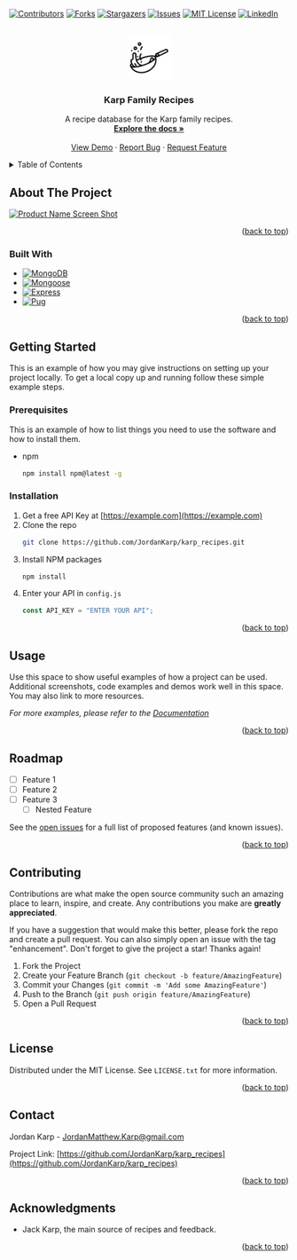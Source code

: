 <!-- Improved compatibility of back to top link: See: https://github.com/othneildrew/Best-README-Template/pull/73 -->

<a name="readme-top"></a>

<!--
*** Thanks for checking out the Best-README-Template. If you have a suggestion
*** that would make this better, please fork the repo and create a pull request
*** or simply open an issue with the tag "enhancement".
*** Don't forget to give the project a star!
*** Thanks again! Now go create something AMAZING! :D
-->

<!-- PROJECT SHIELDS -->
<!--
*** I'm using markdown "reference style" links for readability.
*** Reference links are enclosed in brackets [ ] instead of parentheses ( ).
*** See the bottom of this document for the declaration of the reference variables
*** for contributors-url, forks-url, etc. This is an optional, concise syntax you may use.
*** https://www.markdownguide.org/basic-syntax/#reference-style-links
-->

[![Contributors][contributors-shield]][contributors-url]
[![Forks][forks-shield]][forks-url]
[![Stargazers][stars-shield]][stars-url]
[![Issues][issues-shield]][issues-url]
[![MIT License][license-shield]][license-url]
[![LinkedIn][linkedin-shield]][linkedin-url]

<!-- PROJECT LOGO -->
<br />
<div align="center">
  <a href="https://github.com/JordanKarp/karp_recipes">
    <img src="public/favicons/apple-touch-icon.png" alt="Logo" width="80" height="80">
  </a>

<h3 align="center">Karp Family Recipes</h3>

  <p align="center">
    A recipe database for the Karp family recipes.
    <br />
    <a href="https://github.com/JordanKarp/karp_recipes"><strong>Explore the docs »</strong></a>
    <br />
    <br />
    <a href="https://karprecipes-production.up.railway.app/">View Demo</a>
    ·
    <a href="https://github.com/JordanKarp/karp_recipes/issues">Report Bug</a>
    ·
    <a href="https://github.com/JordanKarp/karp_recipes/issues">Request Feature</a>
  </p>
</div>

<!-- TABLE OF CONTENTS -->
<details>
  <summary>Table of Contents</summary>
  <ol>
    <li>
      <a href="#about-the-project">About The Project</a>
      <ul>
        <li><a href="#built-with">Built With</a></li>
      </ul>
    </li>
    <li>
      <a href="#getting-started">Getting Started</a>
      <ul>
        <li><a href="#prerequisites">Prerequisites</a></li>
        <li><a href="#installation">Installation</a></li>
      </ul>
    </li>
    <li><a href="#usage">Usage</a></li>
    <li><a href="#roadmap">Roadmap</a></li>
    <li><a href="#contributing">Contributing</a></li>
    <li><a href="#license">License</a></li>
    <li><a href="#contact">Contact</a></li>
    <li><a href="#acknowledgments">Acknowledgments</a></li>
  </ol>
</details>

<!-- ABOUT THE PROJECT -->

## About The Project

[![Product Name Screen Shot][product-screenshot]](https://example.com)

<p align="right">(<a href="#readme-top">back to top</a>)</p>

### Built With

- [![MongoDB][MongoDB.com]][MongoDB-url]
- [![Mongoose][Mongoose.com]][Mongoose-url]
- [![Express][Express.com]][Express-url]
- [![Pug][Pug.com]][Pug-url]

<p align="right">(<a href="#readme-top">back to top</a>)</p>

<!-- GETTING STARTED -->

## Getting Started

This is an example of how you may give instructions on setting up your project locally.
To get a local copy up and running follow these simple example steps.

### Prerequisites

This is an example of how to list things you need to use the software and how to install them.

- npm
  ```sh
  npm install npm@latest -g
  ```

### Installation

1. Get a free API Key at [https://example.com](https://example.com)
2. Clone the repo
   ```sh
   git clone https://github.com/JordanKarp/karp_recipes.git
   ```
3. Install NPM packages
   ```sh
   npm install
   ```
4. Enter your API in `config.js`
   ```js
   const API_KEY = "ENTER YOUR API";
   ```

<p align="right">(<a href="#readme-top">back to top</a>)</p>

<!-- USAGE EXAMPLES -->

## Usage

Use this space to show useful examples of how a project can be used. Additional screenshots, code examples and demos work well in this space. You may also link to more resources.

_For more examples, please refer to the [Documentation](https://example.com)_

<p align="right">(<a href="#readme-top">back to top</a>)</p>

<!-- ROADMAP -->

## Roadmap

- [ ] Feature 1
- [ ] Feature 2
- [ ] Feature 3
  - [ ] Nested Feature

See the [open issues](https://github.com/JordanKarp/karp_recipes/issues) for a full list of proposed features (and known issues).

<p align="right">(<a href="#readme-top">back to top</a>)</p>

<!-- CONTRIBUTING -->

## Contributing

Contributions are what make the open source community such an amazing place to learn, inspire, and create. Any contributions you make are **greatly appreciated**.

If you have a suggestion that would make this better, please fork the repo and create a pull request. You can also simply open an issue with the tag "enhancement".
Don't forget to give the project a star! Thanks again!

1. Fork the Project
2. Create your Feature Branch (`git checkout -b feature/AmazingFeature`)
3. Commit your Changes (`git commit -m 'Add some AmazingFeature'`)
4. Push to the Branch (`git push origin feature/AmazingFeature`)
5. Open a Pull Request

<p align="right">(<a href="#readme-top">back to top</a>)</p>

<!-- LICENSE -->

## License

Distributed under the MIT License. See `LICENSE.txt` for more information.

<p align="right">(<a href="#readme-top">back to top</a>)</p>

<!-- CONTACT -->

## Contact

Jordan Karp - JordanMatthew.Karp@gmail.com

Project Link: [https://github.com/JordanKarp/karp_recipes](https://github.com/JordanKarp/karp_recipes)

<p align="right">(<a href="#readme-top">back to top</a>)</p>

<!-- ACKNOWLEDGMENTS -->

## Acknowledgments

- Jack Karp, the main source of recipes and feedback.

<p align="right">(<a href="#readme-top">back to top</a>)</p>

<!-- MARKDOWN LINKS & IMAGES -->
<!-- https://www.markdownguide.org/basic-syntax/#reference-style-links -->

[contributors-shield]: https://img.shields.io/github/contributors/JordanKarp/karp_recipes.svg?style=for-the-badge
[contributors-url]: https://github.com/JordanKarp/karp_recipes/graphs/contributors
[forks-shield]: https://img.shields.io/github/forks/JordanKarp/karp_recipes.svg?style=for-the-badge
[forks-url]: https://github.com/JordanKarp/karp_recipes/network/members
[stars-shield]: https://img.shields.io/github/stars/JordanKarp/karp_recipes.svg?style=for-the-badge
[stars-url]: https://github.com/JordanKarp/karp_recipes/stargazers
[issues-shield]: https://img.shields.io/github/issues/JordanKarp/karp_recipes.svg?style=for-the-badge
[issues-url]: https://github.com/JordanKarp/karp_recipes/issues
[license-shield]: https://img.shields.io/github/license/JordanKarp/karp_recipes.svg?style=for-the-badge
[license-url]: https://github.com/JordanKarp/karp_recipes/blob/master/LICENSE.txt
[linkedin-shield]: https://img.shields.io/badge/-LinkedIn-black.svg?style=for-the-badge&logo=linkedin&colorB=555
[linkedin-url]: https://linkedin.com/in/jordankarp
[product-screenshot]: images/screenshot.png
[MongoDB.com]: https://img.shields.io/badge/mongodb-47A248?style=for-the-badge&logo=mongodb&logoColor=white
[MongoDB-url]: https://mongodb.com
[Mongoose.com]: https://img.shields.io/badge/mongoose-880000?style=for-the-badge&logo=mongoose&logoColor=white
[Mongoose-url]: https://mongoose.com
[Express.com]: https://img.shields.io/badge/express-000000?style=for-the-badge&logo=express&logoColor=white
[Express-url]: https://expressjs.org
[Pug.com]: https://img.shields.io/badge/pug-A86454?style=for-the-badge&logo=pug&logoColor=white
[Pug-url]: https://pugjs.org
